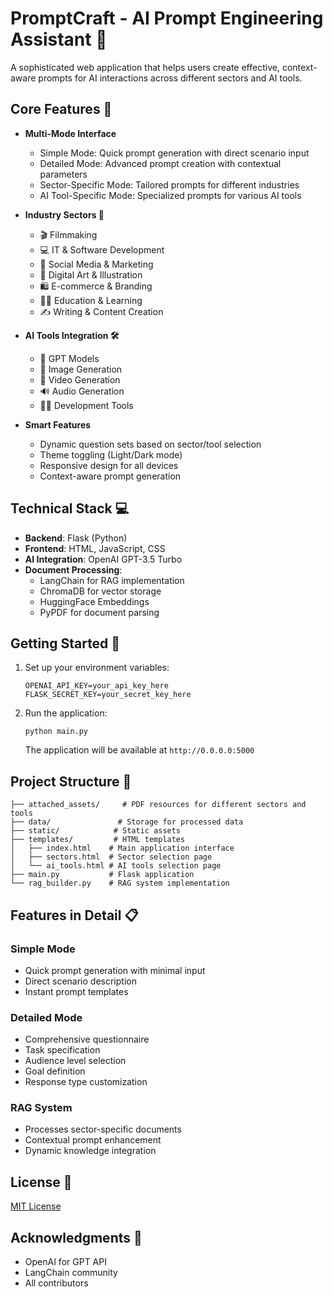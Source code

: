
# PromptCraft - AI Prompt Engineering Assistant 🤖

A sophisticated web application that helps users create effective, context-aware prompts for AI interactions across different sectors and AI tools.

## Core Features 🌟

- **Multi-Mode Interface**
  - Simple Mode: Quick prompt generation with direct scenario input
  - Detailed Mode: Advanced prompt creation with contextual parameters
  - Sector-Specific Mode: Tailored prompts for different industries
  - AI Tool-Specific Mode: Specialized prompts for various AI tools

- **Industry Sectors 🏢**
  - 🎬 Filmmaking
  - 💻 IT & Software Development
  - 📱 Social Media & Marketing
  - 🎨 Digital Art & Illustration
  - 🛍️ E-commerce & Branding
  - 🧑‍🏫 Education & Learning
  - ✍️ Writing & Content Creation

- **AI Tools Integration 🛠️**
  - 🤖 GPT Models
  - 🎨 Image Generation
  - 🎥 Video Generation
  - 🔊 Audio Generation
  - 👨‍💻 Development Tools

- **Smart Features**
  - Dynamic question sets based on sector/tool selection
  - Theme toggling (Light/Dark mode)
  - Responsive design for all devices
  - Context-aware prompt generation

## Technical Stack 💻

- **Backend**: Flask (Python)
- **Frontend**: HTML, JavaScript, CSS
- **AI Integration**: OpenAI GPT-3.5 Turbo
- **Document Processing**: 
  - LangChain for RAG implementation
  - ChromaDB for vector storage
  - HuggingFace Embeddings
  - PyPDF for document parsing

## Getting Started 🚀

1. Set up your environment variables:
   ```
   OPENAI_API_KEY=your_api_key_here
   FLASK_SECRET_KEY=your_secret_key_here
   ```

2. Run the application:
   ```
   python main.py
   ```
   The application will be available at `http://0.0.0.0:5000`

## Project Structure 📁

```
├── attached_assets/     # PDF resources for different sectors and tools
├── data/               # Storage for processed data
├── static/            # Static assets
├── templates/         # HTML templates
│   ├── index.html    # Main application interface
│   ├── sectors.html  # Sector selection page
│   └── ai_tools.html # AI tools selection page
├── main.py           # Flask application
└── rag_builder.py    # RAG system implementation
```

## Features in Detail 📋

### Simple Mode
- Quick prompt generation with minimal input
- Direct scenario description
- Instant prompt templates

### Detailed Mode
- Comprehensive questionnaire
- Task specification
- Audience level selection
- Goal definition
- Response type customization

### RAG System
- Processes sector-specific documents
- Contextual prompt enhancement
- Dynamic knowledge integration

## License 📄

[MIT License](LICENSE)

## Acknowledgments 🙏

- OpenAI for GPT API
- LangChain community
- All contributors
